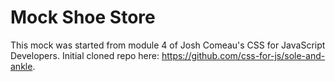 # Mock Shoe Store

This mock was started from module 4 of Josh Comeau's CSS for JavaScript Developers. Initial cloned repo here: https://github.com/css-for-js/sole-and-ankle.


